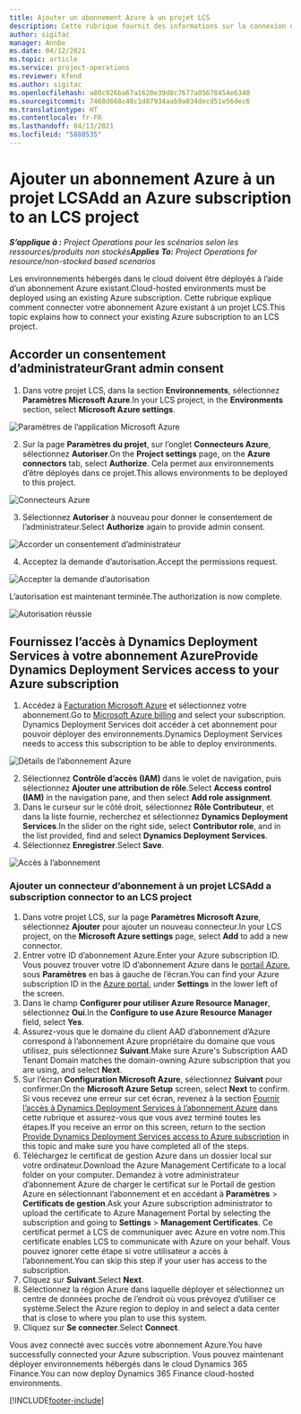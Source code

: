 ```yaml
---
title: Ajouter un abonnement Azure à un projet LCS
description: Cette rubrique fournit des informations sur la connexion de votre abonnement Azure à un projet LCS.
author: sigitac
manager: Annbe
ms.date: 04/12/2021
ms.topic: article
ms.service: project-operations
ms.reviewer: kfend
ms.author: sigitac
ms.openlocfilehash: a80c926ba67a1620e39d8c7677a05678454e6340
ms.sourcegitcommit: 7468d668c48c1d87934aab9a034decd51e56dec6
ms.translationtype: HT
ms.contentlocale: fr-FR
ms.lasthandoff: 04/13/2021
ms.locfileid: "5880535"
---
```

# <a name="add-an-azure-subscription-to-an-lcs-project"></a><span data-ttu-id="91940-103">Ajouter un abonnement Azure à un projet LCS</span><span class="sxs-lookup"><span data-stu-id="91940-103">Add an Azure subscription to an LCS project</span></span>

<span data-ttu-id="91940-104">_**S’applique à :** Project Operations pour les scénarios selon les ressources/produits non stockés_</span><span class="sxs-lookup"><span data-stu-id="91940-104">_**Applies To:** Project Operations for resource/non-stocked based scenarios_</span></span>

<span data-ttu-id="91940-105">Les environnements hébergés dans le cloud doivent être déployés à l’aide d’un abonnement Azure existant.</span><span class="sxs-lookup"><span data-stu-id="91940-105">Cloud-hosted environments must be deployed using an existing Azure subscription.</span></span> <span data-ttu-id="91940-106">Cette rubrique explique comment connecter votre abonnement Azure existant à un projet LCS.</span><span class="sxs-lookup"><span data-stu-id="91940-106">This topic explains how to connect your existing Azure subscription to an LCS project.</span></span> 

## <a name="grant-admin-consent"></a><span data-ttu-id="91940-107">Accorder un consentement d’administrateur</span><span class="sxs-lookup"><span data-stu-id="91940-107">Grant admin consent</span></span>

1. <span data-ttu-id="91940-108">Dans votre projet LCS, dans la section **Environnements**, sélectionnez **Paramètres Microsoft Azure**.</span><span class="sxs-lookup"><span data-stu-id="91940-108">In your LCS project, in the **Environments** section, select **Microsoft Azure settings**.</span></span>

![Paramètres de l’application Microsoft Azure](./media/1MicrosoftAzureSettings.png)

2. <span data-ttu-id="91940-110">Sur la page **Paramètres du projet**, sur l’onglet **Connecteurs Azure**, sélectionnez **Autoriser**.</span><span class="sxs-lookup"><span data-stu-id="91940-110">On the **Project settings** page, on the **Azure connectors** tab, select **Authorize**.</span></span> <span data-ttu-id="91940-111">Cela permet aux environnements d’être déployés dans ce projet.</span><span class="sxs-lookup"><span data-stu-id="91940-111">This allows environments to be deployed to this project.</span></span>

![Connecteurs Azure](./media/2AzureConnectors.png)

3. <span data-ttu-id="91940-113">Sélectionnez **Autoriser** à nouveau pour donner le consentement de l’administrateur.</span><span class="sxs-lookup"><span data-stu-id="91940-113">Select **Authorize** again to provide admin consent.</span></span>

![Accorder un consentement d’administrateur](./media/3GrantAdminConsent.png)

4. <span data-ttu-id="91940-115">Acceptez la demande d’autorisation.</span><span class="sxs-lookup"><span data-stu-id="91940-115">Accept the permissions request.</span></span>

![Accepter la demande d’autorisation](./media/4AcceptPermissionRequest.png)

<span data-ttu-id="91940-117">L’autorisation est maintenant terminée.</span><span class="sxs-lookup"><span data-stu-id="91940-117">The authorization is now complete.</span></span> 

![Autorisation réussie](./media/5AuthorizationComplete.png)

## <a name="provide-dynamics-deployment-services-access-to-your-azure-subscription"></a><a name="provide"></a><span data-ttu-id="91940-119">Fournissez l’accès à Dynamics Deployment Services à votre abonnement Azure</span><span class="sxs-lookup"><span data-stu-id="91940-119">Provide Dynamics Deployment Services access to your Azure subscription</span></span>

1. <span data-ttu-id="91940-120">Accédez à [Facturation Microsoft Azure](https://portal.azure.com/#blade/Microsoft\_Azure\_Billing/SubscriptionsBlade) et sélectionnez votre abonnement.</span><span class="sxs-lookup"><span data-stu-id="91940-120">Go to [Microsoft Azure billing](https://portal.azure.com/#blade/Microsoft\_Azure\_Billing/SubscriptionsBlade) and select your subscription.</span></span> <span data-ttu-id="91940-121">Dynamics Deployment Services doit accéder à cet abonnement pour pouvoir déployer des environnements.</span><span class="sxs-lookup"><span data-stu-id="91940-121">Dynamics Deployment Services needs to access this subscription to be able to deploy environments.</span></span>

![Détails de l’abonnement Azure](./media/6AzureSubscription.png)

2. <span data-ttu-id="91940-123">Sélectionnez **Contrôle d’accès (IAM)** dans le volet de navigation, puis sélectionnez **Ajouter une attribution de rôle**.</span><span class="sxs-lookup"><span data-stu-id="91940-123">Select **Access control (IAM)** in the navigation pane, and then select **Add role assignment**.</span></span>
3. <span data-ttu-id="91940-124">Dans le curseur sur le côté droit, sélectionnez **Rôle Contributeur**, et dans la liste fournie, recherchez et sélectionnez **Dynamics Deployment Services**.</span><span class="sxs-lookup"><span data-stu-id="91940-124">In the slider on the right side, select **Contributor role**, and in the list provided, find and select **Dynamics Deployment Services**.</span></span> 
4. <span data-ttu-id="91940-125">Sélectionnez **Enregistrer**.</span><span class="sxs-lookup"><span data-stu-id="91940-125">Select **Save**.</span></span>

![Accès à l’abonnement](./media/7SubscriptionAccess.png)

### <a name="add-a-subscription-connector-to-an-lcs-project"></a><span data-ttu-id="91940-127">Ajouter un connecteur d’abonnement à un projet LCS</span><span class="sxs-lookup"><span data-stu-id="91940-127">Add a subscription connector to an LCS project</span></span>

1. <span data-ttu-id="91940-128">Dans votre projet LCS, sur la page **Paramètres Microsoft Azure**, sélectionnez **Ajouter** pour ajouter un nouveau connecteur.</span><span class="sxs-lookup"><span data-stu-id="91940-128">In your LCS project, on the **Microsoft Azure settings** page, select **Add** to add a new connector.</span></span>
2. <span data-ttu-id="91940-129">Entrer votre ID d’abonnement Azure.</span><span class="sxs-lookup"><span data-stu-id="91940-129">Enter your Azure subscription ID.</span></span> <span data-ttu-id="91940-130">Vous pouvez trouver votre ID d’abonnement Azure dans le [portail Azure](https://ms.portal.azure.com/), sous **Paramètres** en bas à gauche de l’écran.</span><span class="sxs-lookup"><span data-stu-id="91940-130">You can find your Azure subscription ID in the [Azure portal](https://ms.portal.azure.com/), under  **Settings**  in the lower left of the screen.</span></span>
3. <span data-ttu-id="91940-131">Dans le champ **Configurer pour utiliser Azure Resource Manager**, sélectionnez **Oui**.</span><span class="sxs-lookup"><span data-stu-id="91940-131">In the **Configure to use Azure Resource Manager** field, select **Yes**.</span></span>
4. <span data-ttu-id="91940-132">Assurez-vous que le domaine du client AAD d’abonnement d’Azure correspond à l’abonnement Azure propriétaire du domaine que vous utilisez, puis sélectionnez **Suivant**.</span><span class="sxs-lookup"><span data-stu-id="91940-132">Make sure Azure's Subscription AAD Tenant Domain matches the domain-owning Azure subscription that you are using, and select **Next**.</span></span>
5. <span data-ttu-id="91940-133">Sur l’écran **Configuration Microsoft Azure**, sélectionnez **Suivant** pour confirmer.</span><span class="sxs-lookup"><span data-stu-id="91940-133">On the **Microsoft Azure Setup** screen, select **Next** to confirm.</span></span> <span data-ttu-id="91940-134">Si vous recevez une erreur sur cet écran, revenez à la section [Fournir l’accès à Dynamics Deployment Services à l’abonnement Azure](#provide) dans cette rubrique et assurez-vous que vous avez terminé toutes les étapes.</span><span class="sxs-lookup"><span data-stu-id="91940-134">If you receive an error on this screen, return to the section [Provide Dynamics Deployment Services access to Azure subscription](#provide) in this topic and make sure you have completed all of the steps.</span></span>
6. <span data-ttu-id="91940-135">Téléchargez le certificat de gestion Azure dans un dossier local sur votre ordinateur.</span><span class="sxs-lookup"><span data-stu-id="91940-135">Download the Azure Management Certificate to a local folder on your computer.</span></span> <span data-ttu-id="91940-136">Demandez à votre administrateur d’abonnement Azure de charger le certificat sur le Portail de gestion Azure en sélectionnant l’abonnement et en accédant à **Paramètres** > **Certificats de gestion**.</span><span class="sxs-lookup"><span data-stu-id="91940-136">Ask your Azure subscription administrator to upload the certificate to Azure Management Portal by selecting the subscription and going to **Settings** > **Management Certificates**.</span></span> <span data-ttu-id="91940-137">Ce certificat permet à LCS de communiquer avec Azure en votre nom.</span><span class="sxs-lookup"><span data-stu-id="91940-137">This certificate enables LCS to communicate with Azure on your behalf.</span></span> <span data-ttu-id="91940-138">Vous pouvez ignorer cette étape si votre utilisateur a accès à l’abonnement.</span><span class="sxs-lookup"><span data-stu-id="91940-138">You can skip this step if your user has access to the subscription.</span></span>
7. <span data-ttu-id="91940-139">Cliquez sur **Suivant**.</span><span class="sxs-lookup"><span data-stu-id="91940-139">Select  **Next**.</span></span>
8. <span data-ttu-id="91940-140">Sélectionnez la région Azure dans laquelle déployer et sélectionnez un centre de données proche de l’endroit où vous prévoyez d’utiliser ce système.</span><span class="sxs-lookup"><span data-stu-id="91940-140">Select the Azure region to deploy in and select a data center that is close to where you plan to use this system.</span></span>
9.  <span data-ttu-id="91940-141">Cliquez sur **Se connecter**.</span><span class="sxs-lookup"><span data-stu-id="91940-141">Select  **Connect**.</span></span>

<span data-ttu-id="91940-142">Vous avez connecté avec succès votre abonnement Azure.</span><span class="sxs-lookup"><span data-stu-id="91940-142">You have successfully connected your Azure subscription.</span></span> <span data-ttu-id="91940-143">Vous pouvez maintenant déployer environnements hébergés dans le cloud Dynamics 365 Finance.</span><span class="sxs-lookup"><span data-stu-id="91940-143">You can now deploy Dynamics 365 Finance cloud-hosted environments.</span></span>




[!INCLUDE[footer-include](../includes/footer-banner.md)]
